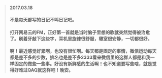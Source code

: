 >#### 2017.03.18
>#### 不是每天都写的日记不叫日记吧。
>#### 打开网易云的FM，正好第一首就是当时脑子里想的歌就突然觉得被治愈了。刷着牙敲下这些字，耳机里旋律很舒服，寝室很安静，一切都很好。
>#### 啊！最近感觉好累啊，也没有很忙啊。每天都是固定的事情，微信运动每天都是差不多的步数，排名也是差不多2333看来微信里的这群人都是和我一样固定的做些一些事。好没有新鲜感的生活啊！也不知道要写些啥，就是觉得好难过QAQ就这样吧！晚安。
